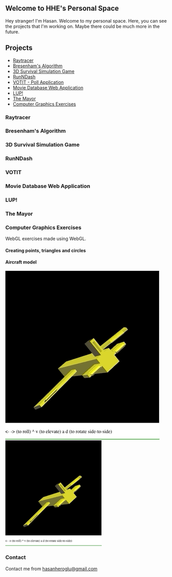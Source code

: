 ## Welcome to HHE's Personal Space
Hey stranger! I'm Hasan. Welcome to my personal space. Here, you can see the projects that I'm working on. Maybe there could be much more in the future.

## Projects 
* [Raytracer](#raytracer)
* [Bresenham's Algorithm](#bresenhams-algorithm)
* [3D Survival Simulation Game](#3d-survival-simulation-game)
* [RunNDash](#runndash)
* [VOTIT - Poll Application](#votit)
* [Movie Database Web Application](#movie-database-web-application)
* [LUP!](#lup)
* [The Mayor](#the-mayor)
* [Computer Graphics Exercises](#computer-graphics-exercises)

### Raytracer
### Bresenham's Algorithm
### 3D Survival Simulation Game
### RunNDash
### VOTIT
### Movie Database Web Application
### LUP!
### The Mayor
### Computer Graphics Exercises
WebGL exercises made using WebGL.
#### Creating points, triangles and circles

#### Aircraft model
![aircraft-gif](https://github.com/hasanheroglu/Computer-Graphics/blob/main/final_project/aircraft.gif)
<img src="https://github.com/hasanheroglu/Computer-Graphics/blob/main/final_project/aircraft.gif" alt="aircraft-gif" width="300"/>

### Contact
Contact me from hasanheroglu@gmail.com
